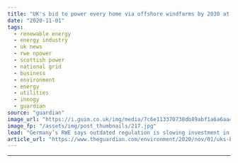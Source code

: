 ```yaml
---
title: "UK's bid to power every home via offshore windfarms by 2030 at risk"
date: "2020-11-01"
tags: 
  - renewable energy
  - energy industry
  - uk news
  - rwe npower
  - scottish power
  - national grid
  - business
  - environment
  - energy
  - utilities
  - innogy
  - guardian
source: "guardian"
image_url: "https://i.guim.co.uk/img/media/7c6e113370738db89abf1a6a6aa48a4e72b51b9b/0_233_3500_2101/master/3500.jpg?width=460&quality=85&auto=format&fit=max&s=4894643b284124fb1d0e54976a9ff26a"
image_fp: "/assets/img/post_thumbnails/217.jpg"
lead: "Germany’s RWE says outdated regulation is slowing investment in onshore electricity grid Britain’s bid to build enough offshore windfarms to power every home in the country by 2030 risks being derailed by outdated regulation which is slowing investme..."
article_url: "https://www.theguardian.com/environment/2020/nov/01/uks-bid-to-power-every-home-via-offshore-windfarms-by-2030-at-risk"
---
```


---
